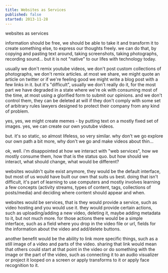 ```yaml
---
title: Websites as Services
published: false
started: 2013-11-28
---
```


websites as services

information should be free, we should be able to take it and transform it
to create something else, to express our thoughts freely. we can do that,
by copying and pasting text around, taking screenshots, taking photographs,
recording sound... but it is not "native" to our lifes with technology
today.

usually we don't remix youtube videos, we don't post custom collections of
photographs, we don't remix articles. at most we share, we might quote an
article on twitter or if we're feeling good we might write a blog post
with a few links in it. but it's "difficult", usually we don't really do it,
for the most part we have degraded in a state where we're ok with consuming
most of the time, at most using a glorified form to submit our opinions.
and we don't control them, they can be deleted at will if they don't comply
with some set of arbitrary rules lawyers designed to protect their
company from any kind of problem.

yes, yes, we might create memes - by putting text on a mostly fixed set of
images. yes, we can create our own youtube videos.

but. it's so static, so almost lifeless, so very similar. why don't we go
explore our own path a bit more, why don't we go and make videos about
thin...

ok, well. i'm disappointed at how we interact with "web services", how we
mostly consume them, how that is the status quo. but how should we
interact, what should change, what would be different?

websites wouldn't quite exist anymore, they would be the default interface,
but most of us would have built our own that suits us best. doing that isn't
difficult, it's part of learning to use computers and mostly involves
learning a few concepts (activity streams, types of content, tags, collections
of posts/media) and deciding where content should appear and when.

websites would be services, that is they would provide a service, such as
video hosting and you would use it. they would provide certain actions, such
as uploading/adding a new video, deleting it, maybe adding metadata to it,
but not much more. for those actions there would be a simple interface, such
as a field where you drop in the video file or url, fields for the
information about the video and add/delete buttons.

another benefit would be the ability to link more specific things, such as a
still image of a video and parts of the video. sharing that link would mean
that others could start at that point in the video or do something with the
image or the part of the video, such as connecting it to an audio visualizer
or project it looped on a screen or apply transforms to it or apply face
recognition to it.
